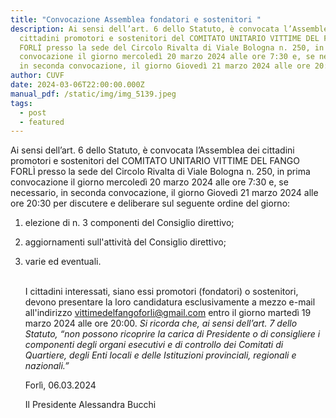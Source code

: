 ```yaml
---
title: "Convocazione Assemblea fondatori e sostenitori "
description: Ai sensi dell’art. 6 dello Statuto, è convocata l’Assemblea dei
  cittadini promotori e sostenitori del COMITATO UNITARIO VITTIME DEL FANGO
  FORLÌ presso la sede del Circolo Rivalta di Viale Bologna n. 250, in prima
  convocazione il giorno mercoledì 20 marzo 2024 alle ore 7:30 e, se necessario,
  in seconda convocazione, il giorno Giovedì 21 marzo 2024 alle ore 20:30
author: CUVF
date: 2024-03-06T22:00:00.000Z
manual_pdf: /static/img/img_5139.jpeg
tags:
  - post
  - featured
---
```

Ai sensi dell’art. 6 dello Statuto, è convocata l’Assemblea dei cittadini promotori e
sostenitori del COMITATO UNITARIO VITTIME DEL FANGO FORLÌ presso la sede del
Circolo Rivalta di Viale Bologna n. 250, in prima convocazione il giorno mercoledì
20 marzo 2024 alle ore 7:30 e, se necessario, in seconda convocazione, il giorno
Giovedì 21 marzo 2024 alle ore 20:30
per discutere e deliberare sul seguente ordine del giorno:

1. elezione di n. 3 componenti del Consiglio direttivo;
2. aggiornamenti sull'attività del Consiglio direttivo;
3. varie ed eventuali.

   \
   I cittadini interessati, siano essi promotori (fondatori) o sostenitori, devono
   presentare la loro candidatura esclusivamente a mezzo e-mail
   all'indirizzo vittimedelfangoforli@gmail.com entro il giorno martedì 19 marzo 2024
   alle ore 20:00.
   *Si ricorda che, ai sensi dell’art. 7 dello Statuto, “non possono ricoprire la carica di
   Presidente o di consigliere i componenti degli organi esecutivi e di controllo dei
   Comitati di Quartiere, degli Enti locali e delle Istituzioni provinciali, regionali e
   nazionali.”*

   Forlì, 06.03.2024

   Il Presidente
   Alessandra Bucchi